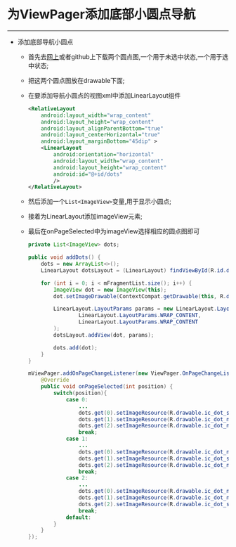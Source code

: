 # 为ViewPager添加底部小圆点导航
---
* 添加底部导航小圆点
	* 首先去[网上](https://www.easyicon.net/language.en/iconsearch/dot/)或者github上下载两个圆点图,一个用于未选中状态,一个用于选中状态;
	* 把这两个圆点图放在drawable下面;
	* 在要添加导航小圆点的视图xml中添加LinearLayout组件

		```xml
		<RelativeLayout
			android:layout_width="wrap_content"
			android:layout_height="wrap_content"
			android:layout_alignParentBottom="true"
			android:layout_centerHorizontal="true"
			android:layout_marginBottom="45dip" >
			<LinearLayout
				android:orientation="horizontal"
				android:layout_width="wrap_content"
				android:layout_height="wrap_content"
				android:id="@+id/dots"
				/>
		</RelativeLayout>
		```

	* 然后添加一个`List<ImageView>`变量,用于显示小圆点;
	* 接着为LinearLayout添加imageView元素;
	* 最后在onPageSelected中为imageView选择相应的圆点图即可

		```java
		private List<ImageView> dots;

		public void addDots() {
			dots = new ArrayList<>();
			LinearLayout dotsLayout = (LinearLayout) findViewById(R.id.dots);

			for (int i = 0; i < mFragmentList.size(); i++) {
				ImageView dot = new ImageView(this);
				dot.setImageDrawable(ContextCompat.getDrawable(this, R.drawable.ic_dot_normal));

				LinearLayout.LayoutParams params = new LinearLayout.LayoutParams(
						LinearLayout.LayoutParams.WRAP_CONTENT,
						LinearLayout.LayoutParams.WRAP_CONTENT
				);
				dotsLayout.addView(dot, params);

				dots.add(dot);
			}
		}

		mViewPager.addOnPageChangeListener(new ViewPager.OnPageChangeListener(){
			@Override
			public void onPageSelected(int position) {
				switch(position){
					case 0:
						...
						dots.get(0).setImageResource(R.drawable.ic_dot_selected);
						dots.get(1).setImageResource(R.drawable.ic_dot_normal);
						dots.get(2).setImageResource(R.drawable.ic_dot_normal);
						break;
					case 1:
						...
						dots.get(0).setImageResource(R.drawable.ic_dot_normal);
						dots.get(1).setImageResource(R.drawable.ic_dot_selected);
						dots.get(2).setImageResource(R.drawable.ic_dot_normal);
						break;
					case 2:
						...
						dots.get(0).setImageResource(R.drawable.ic_dot_normal);
						dots.get(1).setImageResource(R.drawable.ic_dot_normal);
						dots.get(2).setImageResource(R.drawable.ic_dot_selected);
						break;
					default:
				}
			}
		});
		```
